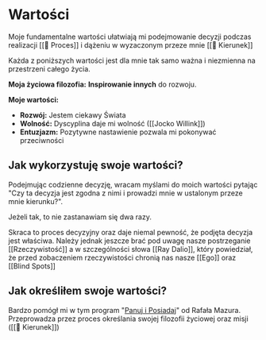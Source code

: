 # Wartości
Moje fundamentalne wartości ułatwiają mi podejmowanie decyzji podczas realizacji [[💫 Proces]] i dążeniu w wyzaczonym przeze mnie [[🧭 Kierunek]]

Każda z poniższych wartości jest dla mnie tak samo ważna i niezmienna na przestrzeni całego życia. 

**Moja życiowa filozofia:** 
**Inspirowanie innych** do rozwoju.

**Moje wartości:**
- **Rozwój:** Jestem ciekawy Świata
- **Wolność:** Dyscyplina daje mi wolność ([[Jocko Willink]])
- **Entuzjazm:** Pozytywne nastawienie pozwala mi pokonywać przeciwności

## Jak wykorzystuję swoje wartości?
Podejmując codzienne decyzję, wracam myślami do moich wartości pytając "Czy ta decyzja jest zgodna z nimi i prowadzi mnie w ustalonym przeze mnie kierunku?". 

Jeżeli tak, to nie zastanawiam się dwa razy.

Skraca to proces decyzyjny oraz daje niemal pewność, że podjęta decyzja jest właściwa. Należy jednak jeszcze brać pod uwagę nasze postrzeganie [[Rzeczywistość]] a w szczególności słowa [[Ray Dalio]], który powiedział, że przed zobaczeniem rzeczywistości chronią nas nasze [[Ego]] oraz [[Blind Spots]]

## Jak określiłem swoje wartości? 
Bardzo pomógł mi w tym program "[Panuj i Posiadaj](https://zenjaskiniowca.pl/programy/panuj-i-posiadaj/)" od Rafała Mazura. Przeprowadza przez proces określania swojej filozofii życiowej oraz misji ([[🧭 Kierunek]])
